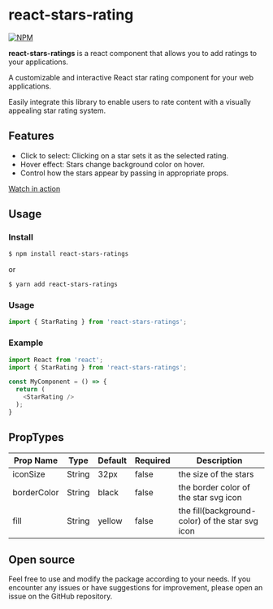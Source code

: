 # react-stars-rating

[![NPM](https://nodei.co/npm/react-stars-ratings.png?compact=true)](https://npmjs.org/package/react-stars-ratings)

**react-stars-ratings** is a react component that allows you to add ratings to your applications.

A customizable and interactive React star rating component for your web applications. 

Easily integrate this library to enable users to rate content with a visually appealing star rating system.

## Features

- Click to select: Clicking on a star sets it as the selected rating.
- Hover effect: Stars change background color on hover.
- Control how the stars appear by passing in appropriate props.


[Watch in action](https://imgur.com/vTx6HUN)


## Usage
### Install
```sh
$ npm install react-stars-ratings
```
or 
```sh
$ yarn add react-stars-ratings
```
### Usage
```javascript
import { StarRating } from 'react-stars-ratings';
```
### Example
```js
import React from 'react';
import { StarRating } from 'react-stars-ratings';

const MyComponent = () => {
  return (
    <StarRating />
  );
}
```

## PropTypes

| Prop Name     | Type     | Default                   | Required | Description                                                                             |
|---------------|----------|---------------------------|----------|-----------------------------------------------------------------------------------------|
| iconSize      | String   | 32px                      | false    | the size of the stars                                                                   | 
| borderColor   | String   | black                     | false    | the border color of the star svg icon                                                   |
| fill          | String   | yellow                    | false    | the fill(background-color) of the star svg icon                                         |


## Open source
Feel free to use and modify the package according to your needs. If you encounter any issues or have suggestions for improvement, please open an issue on the GitHub repository.
